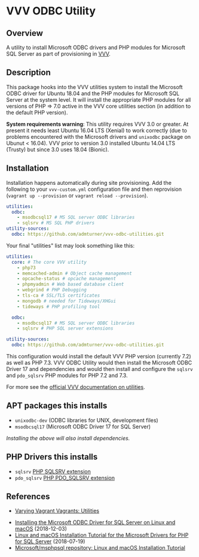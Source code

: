 # VVV ODBC Utility

## Overview

A utility to install Microsoft ODBC drivers and PHP modules for Microsoft SQL Server as part of provisioning in [VVV](https://varyingvagrantvagrants.org/).

## Description

This package hooks into the VVV utilities system to install the Microsoft ODBC driver for Ubuntu 18.04 and the PHP modules for Microsoft SQL Server at the system level. It will install the appropriate PHP modules for all versions of PHP => 7.0 active in the VVV core utilities section (in addition to the default PHP version).

**System requirements warning**: This utility requires VVV 3.0 or greater. At present it needs least Ubuntu 16.04 LTS (Xenial) to work correctly (due to problems encountered with the Microsoft drivers and `unixodbc` package on Ubunut < 16.04). VVV prior to version 3.0 installed Ubuntu 14.04 LTS (Trusty) but since 3.0 uses 18.04 (Bionic).

## Installation

Installation happens automatically during site provisioning. Add the following to your `vvv-custom.yml` configuration file and then reprovision (`vagrant up --provision` or `vagrant reload --provision`).

```yml
utilities:
  odbc:
    - msodbcsql17 # MS SQL server ODBC libraries
    - sqlsrv # MS SQL PHP drivers
utility-sources:
  odbc: https://github.com/admturner/vvv-odbc-utilities.git
```

Your final "utilities" list may look something like this:

```yml
utilities:
  core: # The core VVV utility
    - php73
    - memcached-admin # Object cache management
    - opcache-status # opcache management
    - phpmyadmin # Web based database client
    - webgrind # PHP Debugging
    - tls-ca # SSL/TLS certificates
    - mongodb # needed for Tideways/XHGui
    - tideways # PHP profiling tool

  odbc:
    - msodbcsql17 # MS SQL server ODBC libraries
    - sqlsrv # PHP SQL server extensions

utility-sources:
  odbc: https://github.com/admturner/vvv-odbc-utilities.git
```

This configuration would install the default VVV PHP version (currently 7.2) as well as PHP 7.3. VVV ODBC Utility would then install the Microsoft ODBC Driver 17 and dependencies and would then install and configure the `sqlsrv` and `pdo_sqlsrv` PHP modules for PHP 7.2 and 7.3.

For more see the [official VVV documentation on utilities](https://varyingvagrantvagrants.org/docs/en-US/utilities/).

## APT packages this installs

- `unixodbc-dev` (ODBC libraries for UNIX, development files)
- `msodbcsql17` (Microsoft ODBC Driver 17 for SQL Server)

*Installing the above will also install dependencies.*

## PHP Drivers this installs

- `sqlsrv` [PHP SQLSRV extension](https://php.net/manual/en/book.sqlsrv.php)
- `pdo_sqlsrv` [PHP PDO_SQLSRV extension](https://php.net/manual/en/ref.pdo-sqlsrv.php)

## References

- [Varying Vagrant Vagrants: Utilities](https://varyingvagrantvagrants.org/docs/en-US/utilities/)
* [Installing the Microsoft ODBC Driver for SQL Server on Linux and macOS](https://docs.microsoft.com/en-us/sql/connect/odbc/linux-mac/installing-the-microsoft-odbc-driver-for-sql-server?view=sql-server-2017) (2018-12-03)
* [Linux and macOS Installation Tutorial for the Microsoft Drivers for PHP for SQL Server](https://docs.microsoft.com/en-us/sql/connect/php/installation-tutorial-linux-mac?view=sql-server-2017) (2018-07-19)
* [Microsoft/msphpsql repository: Linux and macOS Installation Tutorial](https://github.com/Microsoft/msphpsql/blob/master/Linux-mac-install.md)
